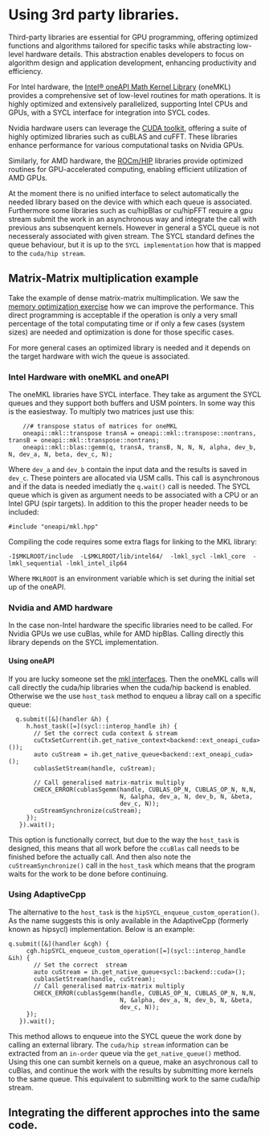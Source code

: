 # Using 3rd party libraries. 
Third-party libraries are essential for GPU programming, offering optimized functions and algorithms tailored for specific tasks while abstracting low-level hardware details. This abstraction enables developers to focus on algorithm design and application development, enhancing productivity and efficiency.

For Intel hardware, the [Intel® oneAPI Math Kernel Library](https://www.intel.com/content/www/us/en/developer/tools/oneapi/onemkl.html) (oneMKL) provides a comprehensive set of low-level routines for math operations. It is highly optimized and extensively parallelized, supporting Intel CPUs and GPUs, with a SYCL interface for integration into SYCL codes.

Nvidia hardware users can leverage the [CUDA toolkit](https://developer.nvidia.com/cuda-toolkit), offering a suite of highly optimized libraries such as cuBLAS and cuFFT. These libraries enhance performance for various computational tasks on Nvidia GPUs.

Similarly, for AMD hardware, the [ROCm/HIP](https://rocm.docs.amd.com/projects/HIP/en/latest/) libraries provide optimized routines for GPU-accelerated computing, enabling efficient utilization of AMD GPUs.

At the moment there is no unified interface to select automatically the needed library based on the device with which each queue is associated. Furthermore some libraries such as cu/hipBlas or cu/hipFFT require a gpu stream submit the work in an asynchronous way and integrate the call with previous ans subsenquent kernels. However in general a SYCL queue is not necesseraly associated with given stream. The SYCL standard defines the queue behaviour, but it is up to the `SYCL implementation` how that is mapped to the `cuda/hip stream`. 

## Matrix-Matrix multiplication example
Take the example of dense matrix-matrix multimplication. We saw the [memory optimization exercise](../04-matrix-matrix-mul/) how we can improve the performance. This direct programming is acceptable if the operation is only a very small percentage of the total computating time or if only a few cases (system sizes) are needed and optimization is done for those specific cases. 

For more general cases an optimized library is needed and it depends on the target hardware with wich the queue is associated.

### Intel Hardware with oneMKL and oneAPI
The oneMKL libraries have SYCL interface. They take as argument the SYCL queues and they support both buffers and USM pointers. In some way this is the easiestway. To multiply two matrices just use this:
```
    //# transpose status of matrices for oneMKL
    oneapi::mkl::transpose transA = oneapi::mkl::transpose::nontrans, transB = oneapi::mkl::transpose::nontrans;
    oneapi::mkl::blas::gemm(q, transA, transB, N, N, N, alpha, dev_b, N, dev_a, N, beta, dev_c, N);
```
Where `dev_a` and `dev_b` contain the input data and the results is saved in `dev_c`. These pointers are allocated via USM calls. This call is asynchronous and if the data is needed imediatly the `q.wait()`  call is needed. The SYCL queue which is given as argument needs to be associated with a CPU or an Intel GPU (spir targets). 
In addition to this the proper header needs to be included:
```
#include "oneapi/mkl.hpp"
```

Compiling the code requires some extra flags for linking to the MKL library:
```
-I$MKLROOT/include  -L$MKLROOT/lib/intel64/  -lmkl_sycl -lmkl_core  -lmkl_sequential -lmkl_intel_ilp64
```
Where `MKLROOT` is an environment variable which is set during the initial set up of the oneAPI.

### Nvidia and AMD hardware
In the case non-Intel hardware the specific libraries need to be called. For Nvidia GPUs we use cuBlas, while for AMD hipBlas. Calling directly this library  depends on the SYCL implementation. 

#### Using oneAPI
If you are lucky someone set the [mkl interfaces](https://oneapi-src.github.io/oneMKL/create_new_backend.html). Then the oneMKL calls will call directly the cuda/hip libraries when the cuda/hip backend is enabled. Otherwise we the use `host_task` method to enqueu a libray call on a specific queue:
```
  q.submit([&](handler &h) {
     h.host_task([=](sycl::interop_handle ih) {
       // Set the correct cuda context & stream
       cuCtxSetCurrent(ih.get_native_context<backend::ext_oneapi_cuda>());
       auto cuStream = ih.get_native_queue<backend::ext_oneapi_cuda>();
       cublasSetStream(handle, cuStream);

       // Call generalised matrix-matrix multiply
       CHECK_ERROR(cublasSgemm(handle, CUBLAS_OP_N, CUBLAS_OP_N, N,N,
                               N, &alpha, dev_a, N, dev_b, N, &beta,
                               dev_c, N));
       cuStreamSynchronize(cuStream);
     });
   }).wait();
```
This option is functionally correct, but due to the way the `host_task` is designed, this means that all work before the `ccuBlas` call needs to be finished before the actually call. And then also note the `cuStreamSynchronize()`  call in the `host_task` which means that the program waits for the work to be done before continuing. 

### Using AdaptiveCpp
The alternative to the `host_task` is the `hipSYCL_enqueue_custom_operation()`. As the name suggests this is only available in the AdaptiveCpp (formerly known as hipsycl) implementation. Below is an example:

```
q.submit([&](handler &cgh) {
     cgh.hipSYCL_enqueue_custom_operation([=](sycl::interop_handle &ih) {
       // Set the correct  stream
       auto cuStream = ih.get_native_queue<sycl::backend::cuda>();
       cublasSetStream(handle, cuStream);
       // Call generalised matrix-matrix multiply
       CHECK_ERROR(cublasSgemm(handle, CUBLAS_OP_N, CUBLAS_OP_N, N,N,
                               N, &alpha, dev_a, N, dev_b, N, &beta,
                               dev_c, N));
     });
   }).wait();
``` 
This method allows to enqueue into the SYCL queue the work done by calling an external library. The `cuda/hip stream` information can be extracted from an `in-order` queue via the `get_native_queue()` method. Using this one can sumbit kernels on a queue, make an asychronous call to cuBlas, and continue the work with the results by submitting more kernels to the same queue. This equivalent to submitting work to the same cuda/hip stream.

## Integrating the different approches into the same code. 

